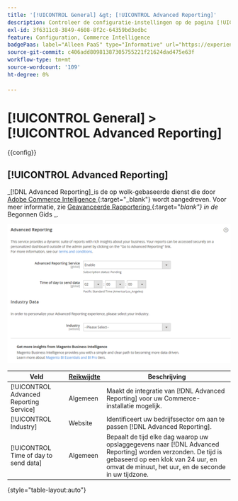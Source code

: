 ```yaml
---
title: '[!UICONTROL General] &gt; [!UICONTROL Advanced Reporting]'
description: Controleer de configuratie-instellingen op de pagina [!UICONTROL General] &gt; [!UICONTROL Advanced Reporting] van Commerce Admin.
exl-id: 3f6311c8-3849-4608-8f2c-64359bd3edbc
feature: Configuration, Commerce Intelligence
badgePaas: label="Alleen PaaS" type="Informative" url="https://experienceleague.adobe.com/en/docs/commerce/user-guides/product-solutions" tooltip="Is alleen van toepassing op Adobe Commerce op Cloud-projecten (door Adobe beheerde PaaS-infrastructuur) en op projecten in het veld."
source-git-commit: c406add80981387305755221f21624dad475e63f
workflow-type: tm+mt
source-wordcount: '109'
ht-degree: 0%

---
```


# [!UICONTROL General] > [!UICONTROL Advanced Reporting]

{{config}}

## [!UICONTROL Advanced Reporting]

_[!DNL Advanced Reporting]_is de op wolk-gebaseerde dienst die door [ Adobe Commerce Intelligence ][1]{:target="_blank"} wordt aangedreven. Voor meer informatie, zie [ Geavanceerde Rapportering ][2]{:target="_blank"} in de_ Begonnen Gids _.

![ Geavanceerde Rapportering ](./assets/advanced-reporting.png)<!-- zoom -->

<!-- [Advanced Reporting](https://experienceleague.adobe.com/en/docs/commerce-admin/start/reporting/business-intelligence#advanced-reporting) -->

| Veld | [ Reikwijdte ](../../getting-started/websites-stores-views.md#scope-settings) | Beschrijving |
|--- |--- |--- |
| [!UICONTROL Advanced Reporting Service] | Algemeen | Maakt de integratie van [!DNL Advanced Reporting] voor uw Commerce-installatie mogelijk. |
| [!UICONTROL Industry] | Website | Identificeert uw bedrijfssector om aan te passen [!DNL Advanced Reporting]. |
| [!UICONTROL Time of day to send data] | Algemeen | Bepaalt de tijd elke dag waarop uw opslaggegevens naar [!DNL Advanced Reporting] worden verzonden. De tijd is gebaseerd op een klok van 24 uur, en omvat de minuut, het uur, en de seconde in uw tijdzone. |

{style="table-layout:auto"}

[1]: https://experienceleague.adobe.com/docs/commerce-business-intelligence/mbi/getting-started.html
[2]: https://experienceleague.adobe.com/docs/commerce-admin/start/reporting/business-intelligence.html#advanced-reporting
